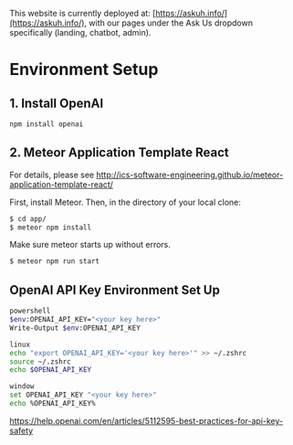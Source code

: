 This website is currently deployed at: [https://askuh.info/](https://askuh.info/), with our pages under the Ask Us dropdown specifically (landing, chatbot, admin).

# Environment Setup

## 1. Install OpenAI
```bash
npm install openai
```

## 2. Meteor Application Template React
For details, please see http://ics-software-engineering.github.io/meteor-application-template-react/

First, install Meteor. Then, in the directory of your local clone:

```bash
$ cd app/
$ meteor npm install
```
Make sure meteor starts up without errors.
```bash
$ meteor npm run start
```

## OpenAI API Key Environment Set Up
```bash
powershell
$env:OPENAI_API_KEY="<your key here>"
Write-Output $env:OPENAI_API_KEY

linux
echo "export OPENAI_API_KEY='<your key here>'" >> ~/.zshrc
source ~/.zshrc
echo $OPENAI_API_KEY

window
set OPENAI_API_KEY "<your key here>"
echo %OPENAI_API_KEY%
```
https://help.openai.com/en/articles/5112595-best-practices-for-api-key-safety
